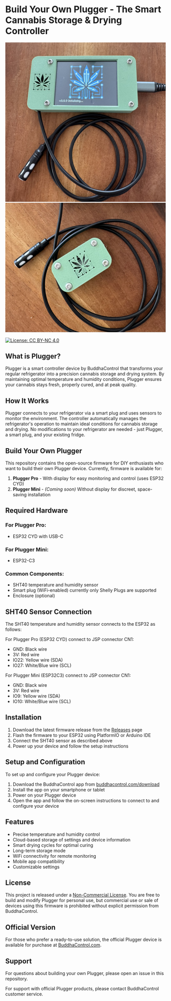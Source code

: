 # Build Your Own Plugger - The Smart Cannabis Storage & Drying Controller

![Plugger Pro](images/plugger_pro.jpg)
![Plugger Mini](images/plugger_mini.jpg)

[![License: CC BY-NC 4.0](https://licensebuttons.net/l/by-nc/4.0/88x31.png)](https://creativecommons.org/licenses/by-nc/4.0/)

## What is Plugger?

Plugger is a smart controller device by BuddhaControl that transforms your regular refrigerator into a precision cannabis storage and drying system. By maintaining optimal temperature and humidity conditions, Plugger ensures your cannabis stays fresh, properly cured, and at peak quality.

## How It Works

Plugger connects to your refrigerator via a smart plug and uses sensors to monitor the environment. The controller automatically manages the refrigerator's operation to maintain ideal conditions for cannabis storage and drying. No modifications to your refrigerator are needed - just Plugger, a smart plug, and your existing fridge.

## Build Your Own Plugger

This repository contains the open-source firmware for DIY enthusiasts who want to build their own Plugger device. Currently, firmware is available for:

1. **Plugger Pro** - With display for easy monitoring and control (uses ESP32 CYD)
2. **Plugger Mini** - *(Coming soon)* Without display for discreet, space-saving installation

## Required Hardware

### For Plugger Pro:
- ESP32 CYD with USB-C

### For Plugger Mini:
- ESP32-C3 

### Common Components:
- SHT40 temperature and humidity sensor
- Smart plug (WiFi-enabled) currently only Shelly Plugs are supported
- Enclosure (optional)

## SHT40 Sensor Connection

The SHT40 temperature and humidity sensor connects to the ESP32 as follows:

For Plugger Pro (ESP32 CYD) connect to JSP connector CN1:
- GND: Black wire
- 3V: Red wire
- IO22: Yellow wire (SDA)
- IO27: White/Blue wire (SCL)

For Plugger Mini (ESP32C3) connect to JSP connector CN1:
- GND: Black wire
- 3V: Red wire
- IO9: Yellow wire (SDA)
- IO10: White/Blue wire (SCL)

## Installation

1. Download the latest firmware release from the [Releases](https://github.com/stefanpledl/buddhacontrol_plugger/releases) page
2. Flash the firmware to your ESP32 using PlatformIO or Arduino IDE
3. Connect the SHT40 sensor as described above
4. Power up your device and follow the setup instructions

## Setup and Configuration

To set up and configure your Plugger device:

1. Download the BuddhaControl app from [buddhacontrol.com/download](https://buddhacontrol.com/download)
2. Install the app on your smartphone or tablet
3. Power on your Plugger device
4. Open the app and follow the on-screen instructions to connect to and configure your device

## Features

- Precise temperature and humidity control
- Cloud-based storage of settings and device information
- Smart drying cycles for optimal curing
- Long-term storage mode
- WiFi connectivity for remote monitoring
- Mobile app compatibility
- Customizable settings

## License

This project is released under a [Non-Commercial License](LICENSE). You are free to build and modify Plugger for personal use, but commercial use or sale of devices using this firmware is prohibited without explicit permission from BuddhaControl.

## Official Version

For those who prefer a ready-to-use solution, the official Plugger device is available for purchase at [BuddhaControl.com](https://buddhacontrol.com).

## Support

For questions about building your own Plugger, please open an issue in this repository.

For support with official Plugger products, please contact BuddhaControl customer service.

